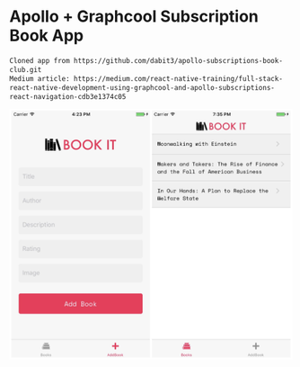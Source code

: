 # Apollo + Graphcool Subscription Book App

```
Cloned app from https://github.com/dabit3/apollo-subscriptions-book-club.git
Medium article: https://medium.com/react-native-training/full-stack-react-native-development-using-graphcool-and-apollo-subscriptions-react-navigation-cdb3e1374c05
```

![AllScreens](.screenshots/AllScreens.jpg?raw=true "AllScreens")
